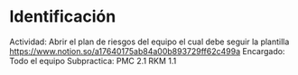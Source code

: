 # Identificación

Actividad: Abrir el plan de riesgos del equipo el cual debe seguir la plantilla https://www.notion.so/a17640175ab84a00b893729ff62c499a 
Encargado: Todo el equipo
Subpractica: PMC 2.1
RKM 1.1